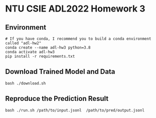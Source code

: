 # NTU CSIE ADL2022 Homework 3

## Environment
```shell
# If you have conda, I recommend you to build a conda environment called "adl-hw2"
conda create --name adl-hw3 python=3.8
conda activate adl-hw3
pip install -r requirements.txt
```

## Download Trained Model and Data
```
bash ./download.sh
```

## Reproduce the Prediction Result
```shell
bash ./run.sh /path/to/input.jsonl  /path/to/pred/output.jsonl
```